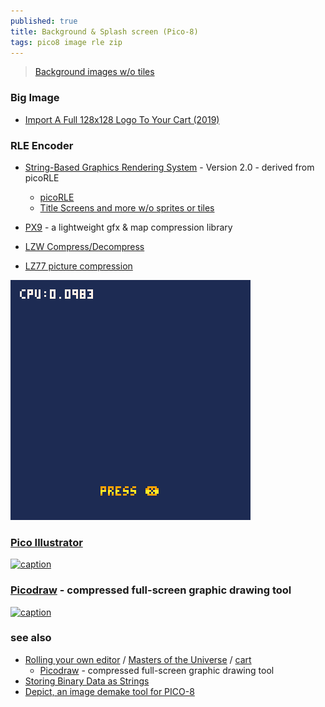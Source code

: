 ```yaml
---
published: true
title: Background & Splash screen (Pico-8)
tags: pico8 image rle zip
---
```

> [Background images w/o tiles](https://www.lexaloffle.com/bbs/?tid=38884)

<link rel="shortcut icon" href="https://static.wikia.nocookie.net/pico-8/images/4/4a/Site-favicon.ico/revision/latest?cb=20210713144653" type="image/x-icon" />

### Big Image
- [Import A Full 128x128 Logo To Your Cart (2019)](https://www.lexaloffle.com/bbs/?tid=35876)

### RLE Encoder
- [String-Based Graphics Rendering System](https://www.lexaloffle.com/bbs/?tid=38829) - Version 2.0 - derived from picoRLE
	- [picoRLE](https://github.com/iSpellcaster/pico8rle#pico8rle)
	- [Title Screens and more w/o sprites or tiles](https://www.lexaloffle.com/bbs/?tid=38887)
- [PX9](https://www.lexaloffle.com/bbs/?tid=34058) - a lightweight gfx & map compression library

- [LZW Compress/Decompress](https://www.lexaloffle.com/bbs/?tid=44398)
- [LZ77 picture compression](https://www.lexaloffle.com/bbs/?tid=42198)

[![caption](https://github.com/iSpellcaster/pico8rle/raw/master/rle%20p8_1.gif)](https://www.lexaloffle.com/bbs/?tid=38884)


### [Pico Illustrator](https://www.lexaloffle.com/bbs/?pid=122008)

[![caption](https://www.lexaloffle.com/media/72593/pico_illustrator_3.gif) ](https://www.lexaloffle.com/bbs/?pid=122008)

### [Picodraw](https://www.lexaloffle.com/bbs/?tid=39384) - compressed full-screen graphic drawing tool


[![caption](https://www.lexaloffle.com/media/32989/motu_000.png)](https://www.lexaloffle.com/bbs/?tid=39384)

### see also
- [Rolling your own editor](https://itch.io/post/1522416) / [Masters of the Universe](https://itch.io/t/818099/masters-of-the-universe) / [cart](https://theroboz.itch.io/motu)
	- [Picodraw](https://www.lexaloffle.com/bbs/?tid=39384) - compressed full-screen graphic drawing tool
- [Storing Binary Data as Strings](https://www.lexaloffle.com/bbs/?tid=38692)
- [Depict, an image demake tool for PICO-8](https://www.reddit.com/r/pico8/comments/lezpxy/updated_depict_an_image_demake_tool_for_pico8/)
